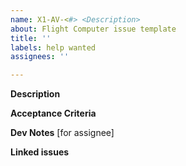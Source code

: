 ```yaml
---
name: X1-AV-<#> <Description>
about: Flight Computer issue template
title: ''
labels: help wanted
assignees: ''

---
```


**Description**
 <Describe what the feature or bug that need to be resolved>

**Acceptance Criteria**
 <Write specifically what is need for this issue to be completed>

**Dev Notes**
[for assignee]<write down your thought process when developing this issue>

**Linked issues**
 <If there are any related issues>

<Add to milestone>
